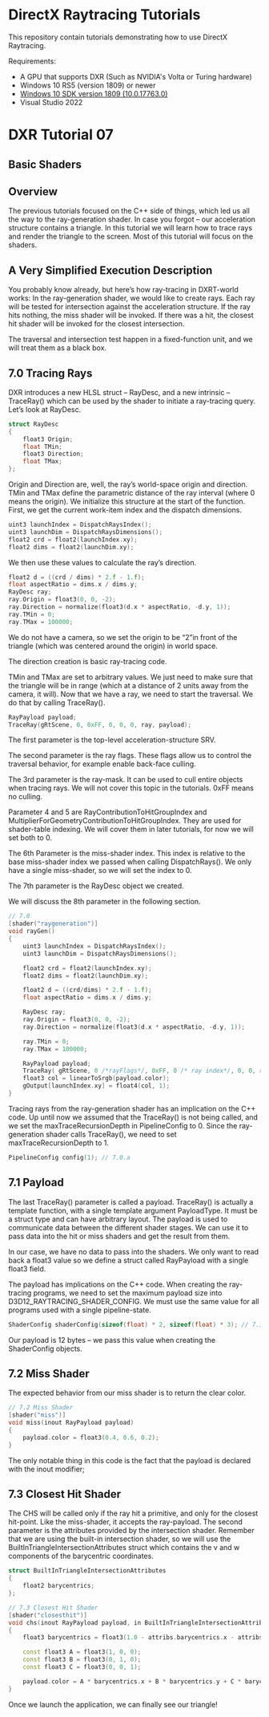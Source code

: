 DirectX Raytracing Tutorials
============
This repository contain tutorials demonstrating how to use DirectX Raytracing.

Requirements:
- A GPU that supports DXR (Such as NVIDIA's Volta or Turing hardware)
- Windows 10 RS5 (version 1809) or newer
- [Windows 10 SDK version 1809 (10.0.17763.0)](https://developer.microsoft.com/en-us/windows/downloads/sdk-archive)
- Visual Studio 2022

# DXR Tutorial 07
## Basic Shaders

## Overview
The previous tutorials focused on the C++ side of things, which led us all the way to the ray-generation shader. In case you forgot – our acceleration structure contains a triangle. In this tutorial we will learn how to trace rays and render the triangle to the screen. Most of this tutorial will focus on the shaders.

## A Very Simplified Execution Description
You probably know already, but here’s how ray-tracing in DXRT-world works:
In the ray-generation shader, we would like to create rays. Each ray will be tested for intersection against the acceleration structure. If the ray hits nothing, the miss shader will be invoked. If there was a hit, the closest hit shader will be invoked for the closest intersection.

The traversal and intersection test happen in a fixed-function unit, and we will treat them as a black box.

## 7.0 Tracing Rays
DXR introduces a new HLSL struct – RayDesc, and a new intrinsic – TraceRay() which can be used by the shader to initiate a ray-tracing query.
Let’s look at RayDesc.
```c++
struct RayDesc
{
	float3 Origin;
	float TMin;
	float3 Direction;
	float TMax;
};
```
Origin and Direction are, well, the ray’s world-space origin and direction.
TMin and TMax define the parametric distance of the ray interval (where 0 means the origin).
We initialize this structure at the start of the function. 
First, we get the current work-item index and the dispatch dimensions.
```c++
uint3 launchIndex = DispatchRaysIndex();
uint3 launchDim = DispatchRaysDimensions();
float2 crd = float2(launchIndex.xy);
float2 dims = float2(launchDim.xy);
```

We then use these values to calculate the ray’s direction.
```c++
float2 d = ((crd / dims) * 2.f - 1.f);
float aspectRatio = dims.x / dims.y;
RayDesc ray;
ray.Origin = float3(0, 0, -2);
ray.Direction = normalize(float3(d.x * aspectRatio, -d.y, 1));
ray.TMin = 0;
ray.TMax = 100000;
```

We do not have a camera, so we set the origin to be “2”in front of the triangle (which was centered around the origin) in world space.

The direction creation is basic ray-tracing code. 

TMin and TMax are set to arbitrary values. We just need to make sure that the triangle will be in range (which at a distance of 2 units away from the camera, it will).
Now that we have a ray, we need to start the traversal. We do that by calling TraceRay().
```c++
RayPayload payload;
TraceRay(gRtScene, 0, 0xFF, 0, 0, 0, ray, payload);
```
The first parameter is the top-level acceleration-structure SRV.

The second parameter is the ray flags. These flags allow us to control the traversal behavior, for example enable back-face culling.

The 3rd parameter is the ray-mask. It can be used to cull entire objects when tracing rays. We will not cover this topic in the tutorials. 0xFF means no culling.

Parameter 4 and 5 are RayContributionToHitGroupIndex and MultiplierForGeometryContributionToHitGroupIndex. They are used for shader-table indexing. We will cover them in later tutorials, for now we will set both to 0.

The 6th Parameter is the miss-shader index. This index is relative to the base miss-shader index we passed when calling DispatchRays(). We only have a single miss-shader, so we will set the index to 0.

The 7th parameter is the RayDesc object we created.

We will discuss the 8th parameter in the following section.

```c++
// 7.0
[shader("raygeneration")]
void rayGen()
{
    uint3 launchIndex = DispatchRaysIndex();
    uint3 launchDim = DispatchRaysDimensions();

    float2 crd = float2(launchIndex.xy);
    float2 dims = float2(launchDim.xy);

    float2 d = ((crd/dims) * 2.f - 1.f);
    float aspectRatio = dims.x / dims.y;

    RayDesc ray;
    ray.Origin = float3(0, 0, -2);
    ray.Direction = normalize(float3(d.x * aspectRatio, -d.y, 1));

    ray.TMin = 0;
    ray.TMax = 100000;

    RayPayload payload;
    TraceRay( gRtScene, 0 /*rayFlags*/, 0xFF, 0 /* ray index*/, 0, 0, ray, payload );
    float3 col = linearToSrgb(payload.color);
    gOutput[launchIndex.xy] = float4(col, 1);
}
```


Tracing rays from the ray-generation shader has an implication on the C++ code. Up until now we assumed that the TraceRay() is not being called, and we set the maxTraceRecursionDepth in PipelineConfig to 0. Since the ray-generation shader calls TraceRay(), we need to set maxTraceRecursionDepth to 1.
```c++
PipelineConfig config(1); // 7.0.a
```

## 7.1 Payload
The last TraceRay() parameter is called a payload. TraceRay() is actually a template function, with a single template argument PayloadType. It must be a struct type and can have arbitrary layout. The payload is used to communicate data between the different shader stages. We can use it to pass data into the hit or miss shaders and get the result from them.

In our case, we have no data to pass into the shaders. We only want to read back a float3 value so we define a struct called RayPayload with a single float3 field.

The payload has implications on the C++ code. When creating the ray-tracing programs, we need to set the maximum payload size into D3D12_RAYTRACING_SHADER_CONFIG. We must use the same value for all programs used with a single pipeline-state.
```c++
ShaderConfig shaderConfig(sizeof(float) * 2, sizeof(float) * 3); // 7.1 Payload
```

Our payload is 12 bytes – we pass this value when creating the ShaderConfig objects.
## 7.2 Miss Shader
The expected behavior from our miss shader is to return the clear color.
```c++
// 7.2 Miss Shader
[shader("miss")]
void miss(inout RayPayload payload)
{
    payload.color = float3(0.4, 0.6, 0.2);
}
```

The only notable thing in this code is the fact that the payload is declared with the inout modifier; 

## 7.3 Closest Hit Shader
The CHS will be called only if the ray hit a primitive, and only for the closest hit-point. Like the miss-shader, it accepts the ray-payload. The second parameter is the attributes provided by the intersection shader. Remember that we are using the built-in intersection shader, so we will use the BuiltInTriangleIntersectionAttributes struct which contains the v and w components of the barycentric coordinates.
```c++
struct BuiltInTriangleIntersectionAttributes
{
	float2 barycentrics;
};
```

```c++
// 7.3 Closest Hit Shader
[shader("closesthit")]
void chs(inout RayPayload payload, in BuiltInTriangleIntersectionAttributes attribs)
{
    float3 barycentrics = float3(1.0 - attribs.barycentrics.x - attribs.barycentrics.y, attribs.barycentrics.x, attribs.barycentrics.y);

    const float3 A = float3(1, 0, 0);
    const float3 B = float3(0, 1, 0);
    const float3 C = float3(0, 0, 1);

    payload.color = A * barycentrics.x + B * barycentrics.y + C * barycentrics.z;
}
```

Once we launch the application, we can finally see our triangle!
 
	 
